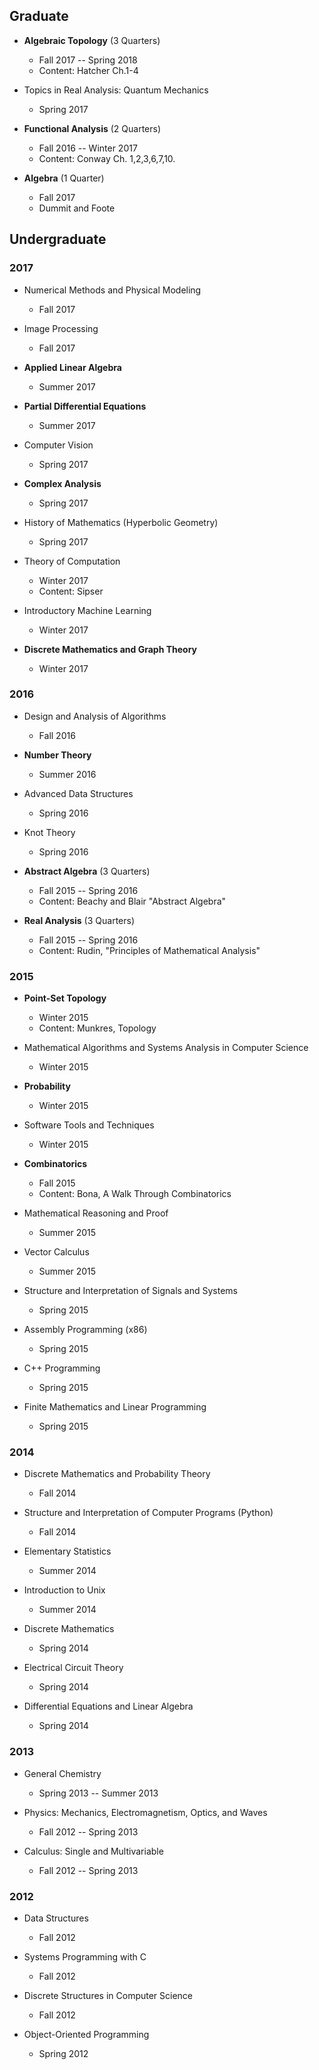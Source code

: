 
## Graduate

- **Algebraic Topology** (3 Quarters)
  - Fall 2017 -- Spring 2018
  - Content: Hatcher Ch.1-4

- Topics in Real Analysis: Quantum Mechanics
  - Spring 2017

- **Functional Analysis** (2 Quarters)
  - Fall 2016 -- Winter 2017
  - Content: Conway Ch. 1,2,3,6,7,10.

- **Algebra** (1 Quarter)
  - Fall 2017
  - Dummit and Foote


## Undergraduate
### 2017

- Numerical Methods and Physical Modeling
  - Fall 2017

- Image Processing
  - Fall 2017

- **Applied Linear Algebra**
  - Summer 2017

- **Partial Differential Equations**
  - Summer 2017

- Computer Vision
  - Spring 2017

- **Complex Analysis**
  - Spring 2017

- History of Mathematics (Hyperbolic Geometry)
  - Spring 2017

- Theory of Computation
  - Winter 2017
  - Content: Sipser

- Introductory Machine Learning
  - Winter 2017

- **Discrete Mathematics and Graph Theory**
  - Winter 2017

### 2016

- Design and Analysis of Algorithms
  - Fall 2016

- **Number Theory**
  - Summer 2016

- Advanced Data Structures
  - Spring 2016

- Knot Theory
  - Spring 2016

- **Abstract Algebra** (3 Quarters)
  - Fall 2015 -- Spring 2016
  - Content: Beachy and Blair "Abstract Algebra"

- **Real Analysis** (3 Quarters)
  - Fall 2015 -- Spring 2016
  - Content: Rudin, "Principles of Mathematical Analysis"

### 2015

- **Point-Set Topology**
  - Winter 2015
  - Content: Munkres, Topology

- Mathematical Algorithms and Systems Analysis in Computer Science
  - Winter 2015

- **Probability**
  - Winter 2015

- Software Tools and Techniques
  - Winter 2015

- **Combinatorics**
  - Fall 2015
  - Content: Bona, A Walk Through Combinatorics

- Mathematical Reasoning and Proof
  - Summer 2015

- Vector Calculus
  - Summer 2015

- Structure and Interpretation of Signals and Systems
  - Spring 2015

- Assembly Programming (x86)
  - Spring 2015

- C++ Programming
  - Spring 2015

- Finite Mathematics and Linear Programming
  - Spring 2015

### 2014


- Discrete Mathematics and Probability Theory
  - Fall 2014

- Structure and Interpretation of Computer Programs (Python)
  - Fall 2014

- Elementary Statistics
  - Summer 2014

- Introduction to Unix
  - Summer 2014

- Discrete Mathematics
  - Spring 2014

- Electrical Circuit Theory
  - Spring 2014

- Differential Equations and Linear Algebra
  - Spring 2014

### 2013

- General Chemistry
  - Spring 2013 -- Summer 2013

- Physics: Mechanics, Electromagnetism, Optics, and Waves
  - Fall 2012 -- Spring 2013

- Calculus: Single and Multivariable
  - Fall 2012 -- Spring 2013

### 2012

- Data Structures
  - Fall 2012

- Systems Programming with C
  - Fall 2012

- Discrete Structures in Computer Science
  - Fall 2012

- Object-Oriented Programming
  - Spring 2012
